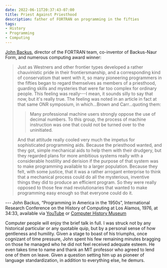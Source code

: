 ```yaml
---
date: 2022-06-11T20:37:43-07:00
title: Priest Against Priesthood
description: father of FORTRAN on programming in the fifties
tags:
- History
- Programming
- Computing
---
```


[John Backus](https://en.wikipedia.org/wiki/John_Backus), director of the FORTRAN team, co-inventor of Backus-Naur Form, and numerous computing award winner:

> Just as Westners and other frontier types developed a rather chauvinistic pride in their frontiersmanship, and a corresponding kind of conservatism that went with it, so many pioneering programmers in the fifties began to regard themselves as members of a priesthood, guarding skills and mysteries that were far too complex for ordinary people.  This feeling was really---I mean, it sounds silly to say that now, but it's really true.  The feeling was noted in an article in fact at that same ONR symposium, in which...Brown and Carr...quoting them:
>
> > Many professional machine users strongly oppose the use of decimal numbers.  To this group, the process of machine instruction was one that could not be turned over to the uninitiated.
>
> And that attitude really cooled very much the impetus for sophisticated programming aids.  Because the priesthood wanted, and they got, simple mechanical aids to help them with their drudgery, but they regarded plans for more ambitious systems really with a considerable hostility and derision if the purpose of that system was to make programming available to a larger population.  Because they felt, with some justice, that it was a rather arrogant enterprise to think that a mechanical process could do all the mysterious, inventive things they did to produce an efficient program.  So they were really opposed to those few mad revolutionaries that wanted to make programming easy enough so that everyone could do it.

--- John Backus, “Programming in America in the 1950s”, International Research Conference on the History of Computing at Los Alamos, 1976, at 34:33, available via <a href="https://www.youtube.com/watch?v=EylBknGtkqA&t=877">YouTube</a> or <a href="https://www.computerhistory.org/collections/catalog/102639682">Computer History Museum</a>

Computer people will enjoy the brief talk in full.  I was struck not by any historical particular or any quotable quip, but by a personal sense of how gentleness and humility.  Given a stage to boast of his triumphs, once cognizant of time pressure, John spent his few remaining minutes bragging on those he managed who he did not feel received adequate esteem.  He even takes time to name and thank an MIT professor who agreed to lend one of them on leave.  Given a question setting him up as pioneer of language standardization, in addition to everything else, he demurs.
